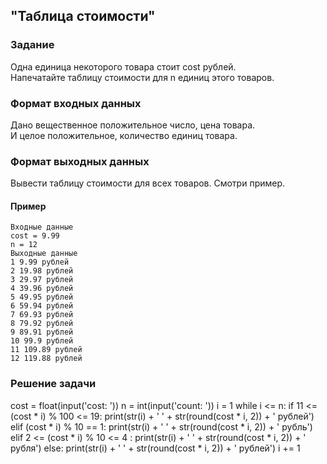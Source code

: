 ## "Таблица стоимости"

### Задание

Одна единица некоторого товара стоит cost рублей. \
Напечатайте таблицу стоимости для n единиц этого товаров.

### Формат входных данных

Дано вещественное положительное число, цена товара. \
И целое положительное, количество единиц товара.

### Формат выходных данных

Вывести таблицу стоимости для всех товаров. Смотри пример.

#### Пример
```
Входные данные
cost = 9.99
n = 12
Выходные данные
1 9.99 рублей
2 19.98 рублей
3 29.97 рублей
4 39.96 рублей
5 49.95 рублей
6 59.94 рублей
7 69.93 рублей
8 79.92 рублей
9 89.91 рублей
10 99.9 рублей
11 109.89 рублей
12 119.88 рублей
```
### Решение задачи

cost = float(input('cost: '))
n = int(input('count: '))
i = 1
while i <= n:
    if 11 <= (cost * i) % 100 <= 19:
        print(str(i) + ' ' + str(round(cost * i, 2)) + ' рублей')
    elif (cost * i) % 10 == 1:
        print(str(i) + ' ' + str(round(cost * i, 2)) + ' рубль')
    elif 2 <= (cost * i) % 10 <= 4 :
        print(str(i) + ' ' + str(round(cost * i, 2)) + ' рубля')
    else:
        print(str(i) + ' ' + str(round(cost * i, 2)) + ' рублей')
    i += 1

